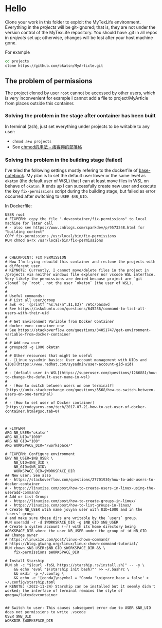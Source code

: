 # Hello
Clone your work in this folder to exploit the MyTexLife environment.
Everything in the *projects* will be git-ignored; that is, they are not under the version control of the MyTexLife repository.
You should have .git in all repos in *projects* set up; otherwise, changes will be lost after your host machine gone.


For example
```bash
cd projects
clone https://github.com/okatsn/MyArticle.git
```


## The problem of permissions
The project cloned by user `root` cannot be accessed by other users, which is very inconvenient for example I cannot add a file to project/MyArticle from places outside this container.

### Solving the problem in the stage after container has been built
In terminal (zsh), just set everything under projects to be writable to any user:
- `chmod a+w projects`
- See [chmod的用法 - 痞客興的部落格](https://charleslin74.pixnet.net/blog/post/419874889)

### Solving the problem in the building stage (failed)
I've tried the following settings mostly refering to the dockerfile of [base-notebook](https://hub.docker.com/r/jupyter/base-notebook/dockerfile).
My plan is to set the default user lower or the same level as `okatsn` (the default user of WSL) that I can at least move files in WSL on behave of `okatsn`.
It ends up I can sucessfully create new user and execute the key `fix-permissions` script during the building stage, but failed as error occurred after switching to `USER $NB_UID`.

In Dockerfile:
```
USER root
# FIXPERM: copy the file ".devcontainer/fix-permissions" to local machine for later call
# - also see https://www.cnblogs.com/sparkdev/p/9573248.html for "building context"
COPY fix-permissions /usr/local/bin/fix-permissions
RUN chmod a+rx /usr/local/bin/fix-permissions



# CHECKPOINT: FIX PERMISSION
# Now I'm trying rebuild this container and reclone the projects with a different user.
# KEYNOTE: Currently, I cannot move/delete files in the project in /projects via neither windows file explorer nor vscode WSL interface. Very likely the permissions are denied because project are `git cloned` by `root`, not the user `okatsn` (the user of WSL).
#
#
# Useful commands:
# # List all user/group
# awk -F: '{printf "%s:%s\n",$1,$3}' /etc/passwd
# See https://askubuntu.com/questions/645236/command-to-list-all-users-with-their-uid
#
# # Get Environment Variable from Docker Container
# docker exec container env
# See https://stackoverflow.com/questions/34051747/get-environment-variable-from-docker-container
#
# # Add new user
# groupadd -g 1000 okatsn
#
# # Other resources that might be useful
# - [Linux sysadmin basics: User account management with UIDs and GIDs](https://www.redhat.com/sysadmin/user-account-gid-uid)
#
# - [default user in WSL](https://superuser.com/questions/1266881/how-to-change-the-default-user-name-in-wsl)
#
# - [How to switch between users on one terminal?](https://unix.stackexchange.com/questions/3568/how-to-switch-between-users-on-one-terminal)
#
# - [How to set user of Docker container](https://codeyarns.com/tech/2017-07-21-how-to-set-user-of-docker-container.html#gsc.tab=0)



# FIXPERM
ARG NB_USER="okatsn"
ARG NB_UID="1000"
ARG NB_GID="100"
ARG WORKSPACE_DIR="/workspace/"

# FIXPERM: Configure environment
ENV NB_USER=$NB_USER \
    NB_UID=$NB_UID \
    NB_GID=$NB_GID\
    WORKSPACE_DIR=$WORKSPACE_DIR
## New user; See also
# - https://stackoverflow.com/questions/27701930/how-to-add-users-to-docker-container
# - https://linuxize.com/post/how-to-create-users-in-linux-using-the-useradd-command/
# Add or List Group:
# - https://linuxize.com/post/how-to-create-groups-in-linux/
# - https://linuxize.com/post/how-to-list-groups-in-linux/
# Create NB_USER wtih name jovyan user with UID=1000 and in the 'users' group
# and make sure these dirs are writable by the `users` group.
RUN useradd -r -d $WORKSPACE_DIR -g $NB_GID $NB_USER
# Create a system account (-r) with its home directory being WORKSPACE_DIR where the user NB_USER under the group of id NB_GID
## Change owner
# https://linuxize.com/post/linux-chown-command/
# https://blog.gtwang.org/linux/linux-chown-command-tutorial/
RUN chown $NB_USER:$NB_GID $WORKSPACE_DIR && \
    fix-permissions $WORKSPACE_DIR

# Install Starship
RUN sh -c "$(curl -fsSL https://starship.rs/install.sh)" -- -y \
    && echo 'eval "$(starship init bash)"' >> ~/.bashrc \
    && mkdir -p ~/.config \
    && echo -e '[conda]\nsymbol = "Conda "\nignore_base = false' > ~/.config/starship.toml
# KENOTE: (2022-11-24) Starship can be installed but it seemly didn't worked; the interface of terminal remains the style of qmcgaw/latexdevcontainer


## Switch to user: This causes subsequent error due to USER $NB_UID does not permissions to write .vscode
USER $NB_UID
WORKDIR $WORKSPACE_DIR
```
